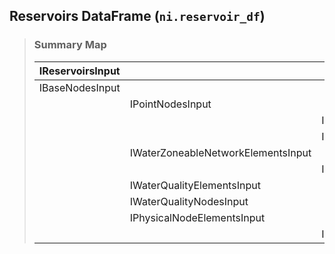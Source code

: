 ## Reservoirs DataFrame (`ni.reservoir_df`)

> ### **Summary Map**
>
> | IReservoirsInput | | |
> |--|--|--|
> | IBaseNodesInput |||
> | | IPointNodesInput ||
> | | | IActiveElementsInput |
> | | | IElementsInput |
> | | IWaterZoneableNetworkElementsInput ||
> | | | IActiveElementsInput |
> | | IWaterQualityElementsInput ||
> | | IWaterQualityNodesInput ||
> | | IPhysicalNodeElementsInput ||
> | | | IPointNodesInput |
